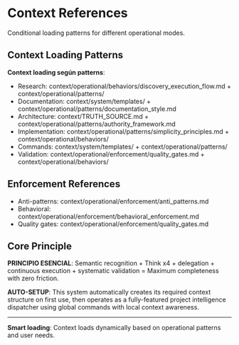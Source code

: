 # Context References

Conditional loading patterns for different operational modes.

## Context Loading Patterns
**Context loading según patterns**:
- Research: context/operational/behaviors/discovery_execution_flow.md + context/operational/patterns/
- Documentation: context/system/templates/ + context/operational/patterns/documentation_style.md  
- Architecture: context/TRUTH_SOURCE.md + context/operational/patterns/authority_framework.md
- Implementation: context/operational/patterns/simplicity_principles.md + context/operational/behaviors/
- Commands: context/system/templates/ + context/operational/patterns/
- Validation: context/operational/enforcement/quality_gates.md + context/operational/behaviors/

## Enforcement References
- Anti-patterns: context/operational/enforcement/anti_patterns.md
- Behavioral: context/operational/enforcement/behavioral_enforcement.md
- Quality gates: context/operational/enforcement/quality_gates.md

## Core Principle
**PRINCIPIO ESENCIAL**: Semantic recognition + Think x4 + delegation + continuous execution + systematic validation = Maximum completeness with zero friction.

**AUTO-SETUP**: This system automatically creates its required context structure on first use, then operates as a fully-featured project intelligence dispatcher using global commands with local context awareness.

---

**Smart loading**: Context loads dynamically based on operational patterns and user needs.